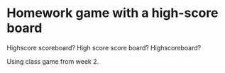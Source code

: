 # Homework game with a high-score board

Highscore scoreboard? High score score board? Highscoreboard? 

Using class game from week 2.
